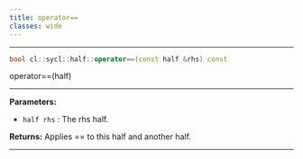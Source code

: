 ```yaml
---
title: operator==
classes: wide
---
```



---

```cpp
bool cl::sycl::half::operator==(const half &rhs) const
```


operator==(half) 


---
**Parameters:**

 - `half rhs`
: The rhs half. 

**Returns:** Applies == to this half and another half. 

---
